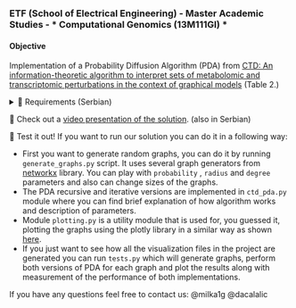 ### ETF (School of Electrical Engineering) - Master Academic Studies - * Computational Genomics (13M111GI) *

####  Objective

Implementation of a Probability Diffusion Algorithm (PDA) from [CTD: An information-theoretic algorithm to interpret sets of metabolomic
and transcriptomic perturbations in the context of graphical models](https://journals.plos.org/ploscompbiol/article?id=10.1371/journal.pcbi.1008550) (Table 2.)

<details>
   <summary> 🧬 Requirements (Serbian)</summary>
Smatrati da je matrica susednosti data na ulazu kao Padas dataframe koji se učitava iz csv fajla i da je u pitanju matrica susednosti neusmerenog težinskog grafa.  Algoritam implementirati rekurzivno (kao što je opisano u radu) i iterativno i porediti performanse u pogledu vremena izvršavanja i memorijskog zauzeća.
Trenutno se u algoritmu za difuziju ½ verovatnoće rasipa na susede, a ½ ostaje u čvoru (linije 8, 9, 10 i 11 pseudokoda u navedenom radu). Proširiti algoritam tako da implementirana funkcija prima parametar alfa koji određuje koji se procenat verovatnoće prenosi na susede, npr. ako je alfa = 0.7, prenosi se 70% verovatnoće, a 30% ostaje u čvoru. 
Definisati set testova koji će meriti performanse i porediti identičnost rezultata rekurzivne i iterativne implementacije na raznovrsnom skupu grafova. Testovi treba da pokriju četiri kategorije grafova u pogledu broja čvorova: male (5-15 čvorova), srednje (15-100) čvorova, veće (100 - 1000) i velike (preko 1000 čvorova), svaku kategoriju sa bar 5 testova koji se suštinski razlikuju u topologiji grafa. U testovima se pokreće implementirana funkcija za difuziju verovatnoće, počevši od slučajno izabranog čvora grafa, sa početnom verovatnoćom 0.5.
Kreirati vizuelizaciju za testove iz kategorije malih grafova u kojim će čvorovi grafa biti gradaciono obojeni po količini verovatnoće u njima na kraju difuzije.
</details>

🧬 Check out a [video presentation of the solution](https://www.youtube.com/watch?v=ZRm_73ZqpJQ&ab_channel=Mili%C4%8Devi%C4%87Nikola). (also in Serbian)

🧬 Test it out!
  If you want to run our solution you can do it in a following way:
  - First you want to generate random graphs, you can do it by running ``` generate_graphs.py ``` script. It uses several graph generators from [networkx](https://networkx.org/documentation/stable/reference/generators.html) library. You can play with ```probability``` , ```radius``` and ```degree``` parameters and also can change sizes of the graphs.
  - The PDA recursive and iterative versions are implemented in ``` ctd_pda.py ``` module where you can find brief explanation of how algorithm works and description of parameters.
  - Module ```plotting.py``` is a utility module that is used for, you guessed it, plotting the graphs using the plotly library in a similar way as shown [here](https://plotly.com/python/network-graphs/).
  - If you just want to see how all the visualization files in the project are generated you can run ```tests.py``` which will generate graphs, perform both versions of PDA for each graph and plot the results along with measurement of the performance of both implementations.

If you have any questions feel free to contact us: 
@milka1g 
@dacalalic


